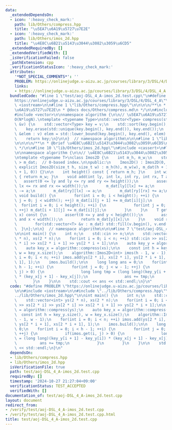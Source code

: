 ```yaml
---
data:
  _extendedDependsOn:
  - icon: ':heavy_check_mark:'
    path: lib/Others/compress.hpp
    title: "\u5EA7\u6A19\u5727\u7E2E"
  - icon: ':heavy_check_mark:'
    path: lib/Others/imos_2d.hpp
    title: "\u4E8C\u6B21\u5143\u3044\u3082\u3059\u6CD5"
  _extendedRequiredBy: []
  _extendedVerifiedWith: []
  _isVerificationFailed: false
  _pathExtension: cpp
  _verificationStatusIcon: ':heavy_check_mark:'
  attributes:
    '*NOT_SPECIAL_COMMENTS*': ''
    PROBLEM: https://onlinejudge.u-aizu.ac.jp/courses/library/3/DSL/4/DSL_4_A
    links:
    - https://onlinejudge.u-aizu.ac.jp/courses/library/3/DSL/4/DSL_4_A
  bundledCode: "#line 1 \"test/aoj-DSL_4_A-imos_2d.test.cpp\"\n#define PROBLEM \"\
    https://onlinejudge.u-aizu.ac.jp/courses/library/3/DSL/4/DSL_4_A\"\n\n#include\
    \ <iostream>\n\n#line 1 \"lib/Others/compress.hpp\"\n\n\n\n/**\n * @brief \u5EA7\
    \u6A19\u5727\u7E2E\n * @docs docs/Others/compress.md\n */\n\n#include <algorithm>\n\
    #include <vector>\n\nnamespace algorithm {\n\n// \u5EA7\u6A19\u5727\u7E2E\uFF0E\
    O(N*logN).\ntemplate <typename Type>\nstd::vector<Type> compress(std::vector<Type>\
    \ &v) {\n    std::vector<Type> key = v;\n    std::sort(key.begin(), key.end());\n\
    \    key.erase(std::unique(key.begin(), key.end()), key.end());\n    for(auto\
    \ &elem : v) elem = std::lower_bound(key.begin(), key.end(), elem) - key.begin();\n\
    \    return key;\n}\n\n}  // namespace algorithm\n\n\n#line 1 \"lib/Others/imos_2d.hpp\"\
    \n\n\n\n/**\n * @brief \u4E8C\u6B21\u5143\u3044\u3082\u3059\u6CD5\n * @docs docs/Others/imos_2d.md\n\
    \ */\n\n#line 10 \"lib/Others/imos_2d.hpp\"\n#include <cassert>\n#line 12 \"lib/Others/imos_2d.hpp\"\
    \n\nnamespace algorithm {\n\n// \u4E8C\u6B21\u5143\u3044\u3082\u3059\u6CD5\uFF0E\
    \ntemplate <typename T>\nclass Imos2D {\n    int m_h, m_w;\n    std::vector<std::vector<T>\
    \ > m_dat;  // 0-based index.\n\npublic:\n    Imos2D() : Imos2D(0, 0) {}\n   \
    \ explicit Imos2D(size_t h, size_t w) : m_h(h), m_w(w), m_dat(h + 1, std::vector<T>(w\
    \ + 1, 0)) {}\n\n    int height() const { return m_h; }\n    int width() const\
    \ { return m_w; }\n    void add(int ly, int lx, int ry, int rx, T a) {\n     \
    \   assert(0 <= ly and ly <= ry and ry <= height());\n        assert(0 <= lx and\
    \ lx <= rx and rx <= width());\n        m_dat[ly][lx] += a;\n        m_dat[ly][rx]\
    \ -= a;\n        m_dat[ry][lx] -= a;\n        m_dat[ry][rx] += a;\n    }\n   \
    \ void build() {\n        for(int i = 0; i < height(); ++i) {\n            for(int\
    \ j = 0; j < width(); ++j) m_dat[i][j + 1] += m_dat[i][j];\n        }\n      \
    \  for(int i = 0; i < height(); ++i) {\n            for(int j = 0; j < width();\
    \ ++j) m_dat[i + 1][j] += m_dat[i][j];\n        }\n    }\n    T get(int y, int\
    \ x) const {\n        assert(0 <= y and y < height());\n        assert(0 <= x\
    \ and x < width());\n        return m_dat[y][x];\n    }\n    void reset() {\n\
    \        for(std::vector<T> &v : m_dat) std::fill(v.begin(), v.end(), 0);\n  \
    \  }\n};\n\n}  // namespace algorithm\n\n\n#line 7 \"test/aoj-DSL_4_A-imos_2d.test.cpp\"\
    \n\nint main() {\n    int n;\n    std::cin >> n;\n\n    std::vector<int> ys(2\
    \ * n), xs(2 * n);\n    for(int i = 0; i < n; ++i) std::cin >> xs[2 * i] >> ys[2\
    \ * i] >> xs[2 * i + 1] >> ys[2 * i + 1];\n\n    auto key_y = algorithm::compress(ys);\n\
    \    auto key_x = algorithm::compress(xs);\n\n    const int h = key_y.size(),\
    \ w = key_x.size();\n    algorithm::Imos2D<int> imos(h - 1, w - 1);\n    for(int\
    \ i = 0; i < n; ++i) imos.add(ys[2 * i], xs[2 * i], ys[2 * i + 1], xs[2 * i +\
    \ 1], 1);\n    imos.build();\n\n    long long ans = 0;\n    for(int i = 0; i <\
    \ h - 1; ++i) {\n        for(int j = 0; j < w - 1; ++j) {\n            if(imos.get(i,\
    \ j) > 0) {\n                long long tmp = (long long)(key_y[i + 1] - key_y[i])\
    \ * (key_x[j + 1] - key_x[j]);\n                ans += tmp;\n            }\n \
    \       }\n    }\n\n    std::cout << ans << std::endl;\n}\n"
  code: "#define PROBLEM \"https://onlinejudge.u-aizu.ac.jp/courses/library/3/DSL/4/DSL_4_A\"\
    \n\n#include <iostream>\n\n#include \"../lib/Others/compress.hpp\"\n#include \"\
    ../lib/Others/imos_2d.hpp\"\n\nint main() {\n    int n;\n    std::cin >> n;\n\n\
    \    std::vector<int> ys(2 * n), xs(2 * n);\n    for(int i = 0; i < n; ++i) std::cin\
    \ >> xs[2 * i] >> ys[2 * i] >> xs[2 * i + 1] >> ys[2 * i + 1];\n\n    auto key_y\
    \ = algorithm::compress(ys);\n    auto key_x = algorithm::compress(xs);\n\n  \
    \  const int h = key_y.size(), w = key_x.size();\n    algorithm::Imos2D<int> imos(h\
    \ - 1, w - 1);\n    for(int i = 0; i < n; ++i) imos.add(ys[2 * i], xs[2 * i],\
    \ ys[2 * i + 1], xs[2 * i + 1], 1);\n    imos.build();\n\n    long long ans =\
    \ 0;\n    for(int i = 0; i < h - 1; ++i) {\n        for(int j = 0; j < w - 1;\
    \ ++j) {\n            if(imos.get(i, j) > 0) {\n                long long tmp\
    \ = (long long)(key_y[i + 1] - key_y[i]) * (key_x[j + 1] - key_x[j]);\n      \
    \          ans += tmp;\n            }\n        }\n    }\n\n    std::cout << ans\
    \ << std::endl;\n}\n"
  dependsOn:
  - lib/Others/compress.hpp
  - lib/Others/imos_2d.hpp
  isVerificationFile: true
  path: test/aoj-DSL_4_A-imos_2d.test.cpp
  requiredBy: []
  timestamp: '2024-10-27 21:27:04+09:00'
  verificationStatus: TEST_ACCEPTED
  verifiedWith: []
documentation_of: test/aoj-DSL_4_A-imos_2d.test.cpp
layout: document
redirect_from:
- /verify/test/aoj-DSL_4_A-imos_2d.test.cpp
- /verify/test/aoj-DSL_4_A-imos_2d.test.cpp.html
title: test/aoj-DSL_4_A-imos_2d.test.cpp
---
```

